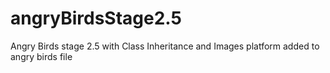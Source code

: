 # angryBirdsStage2.5
Angry Birds stage 2.5 with Class Inheritance and Images
platform added to angry birds file 